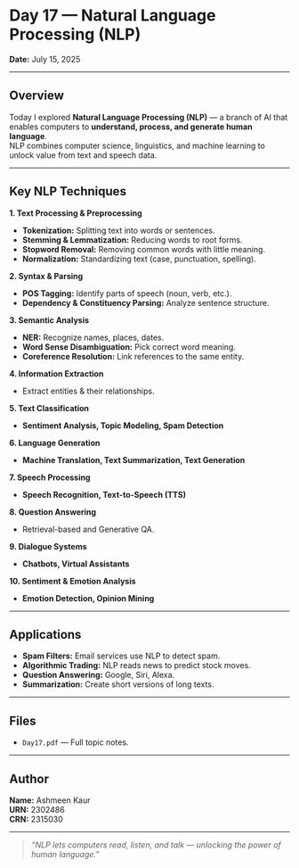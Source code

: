 # Day 17 — Natural Language Processing (NLP)

**Date:** July 15, 2025

---

## Overview

Today I explored **Natural Language Processing (NLP)** — a branch of AI that enables computers to **understand, process, and generate human language**.  
NLP combines computer science, linguistics, and machine learning to unlock value from text and speech data.

---

## Key NLP Techniques

**1. Text Processing & Preprocessing**  
- **Tokenization:** Splitting text into words or sentences.  
- **Stemming & Lemmatization:** Reducing words to root forms.  
- **Stopword Removal:** Removing common words with little meaning.  
- **Normalization:** Standardizing text (case, punctuation, spelling).

**2. Syntax & Parsing**  
- **POS Tagging:** Identify parts of speech (noun, verb, etc.).  
- **Dependency & Constituency Parsing:** Analyze sentence structure.

**3. Semantic Analysis**  
- **NER:** Recognize names, places, dates.  
- **Word Sense Disambiguation:** Pick correct word meaning.  
- **Coreference Resolution:** Link references to the same entity.

**4. Information Extraction**  
- Extract entities & their relationships.

**5. Text Classification**  
- **Sentiment Analysis, Topic Modeling, Spam Detection**

**6. Language Generation**  
- **Machine Translation, Text Summarization, Text Generation**

**7. Speech Processing**  
- **Speech Recognition, Text-to-Speech (TTS)**

**8. Question Answering**  
- Retrieval-based and Generative QA.

**9. Dialogue Systems**  
- **Chatbots, Virtual Assistants**

**10. Sentiment & Emotion Analysis**  
- **Emotion Detection, Opinion Mining**

---

## Applications

- **Spam Filters:** Email services use NLP to detect spam.  
- **Algorithmic Trading:** NLP reads news to predict stock moves.  
- **Question Answering:** Google, Siri, Alexa.  
- **Summarization:** Create short versions of long texts.

---

## Files

- `Day17.pdf` — Full topic notes.

---

## Author

**Name:** Ashmeen Kaur  
**URN:** 2302486  
**CRN:** 2315030

---

> *“NLP lets computers read, listen, and talk — unlocking the power of human language.”*

